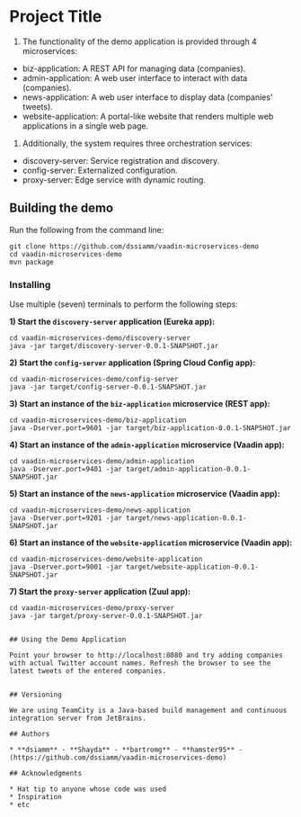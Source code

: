 # Project Title

1. The functionality of the demo application is provided through 4 microservices:

  * biz-application: A REST API for managing data (companies).
  * admin-application: A web user interface to interact with data (companies).
  * news-application: A web user interface to display data (companies’ tweets).
  * website-application: A portal-like website that renders multiple web applications in a single web page.
1. Additionally, the system requires three orchestration services:

  * discovery-server: Service registration and discovery.
  * config-server: Externalized configuration.
  * proxy-server: Edge service with dynamic routing.

## Building the demo

Run the following from the command line:
```
git clone https://github.com/dssiamm/vaadin-microservices-demo
cd vaadin-microservices-demo
mvn package
```


### Installing

Use multiple (seven) terminals to perform the following steps:

**1) Start the `discovery-server` application (Eureka app):**
```
cd vaadin-microservices-demo/discovery-server
java -jar target/discovery-server-0.0.1-SNAPSHOT.jar
```

**2) Start the `config-server` application (Spring Cloud Config app):**
```
cd vaadin-microservices-demo/config-server
java -jar target/config-server-0.0.1-SNAPSHOT.jar
```

**3) Start an instance of the `biz-application` microservice (REST app):**
```
cd vaadin-microservices-demo/biz-application
java -Dserver.port=9601 -jar target/biz-application-0.0.1-SNAPSHOT.jar
```

**4) Start an instance of the `admin-application` microservice (Vaadin app):**
```
cd vaadin-microservices-demo/admin-application
java -Dserver.port=9401 -jar target/admin-application-0.0.1-SNAPSHOT.jar
```

**5) Start an instance of the `news-application` microservice (Vaadin app):**
```
cd vaadin-microservices-demo/news-application
java -Dserver.port=9201 -jar target/news-application-0.0.1-SNAPSHOT.jar
```

**6) Start an instance of the `website-application` microservice (Vaadin app):**
```
cd vaadin-microservices-demo/website-application
java -Dserver.port=9001 -jar target/website-application-0.0.1-SNAPSHOT.jar
```

**7) Start the `proxy-server` application (Zuul app):**
```
cd vaadin-microservices-demo/proxy-server
java -jar target/proxy-server-0.0.1-SNAPSHOT.jar


## Using the Demo Application

Point your browser to http://localhost:8080 and try adding companies with actual Twitter account names. Refresh the browser to see the latest tweets of the entered companies.


## Versioning

We are using TeamCity is a Java-based build management and continuous integration server from JetBrains.

## Authors

* **dsiamm** - **Shayda** - **bartromg** - **hamster95** - (https://github.com/dssiamm/vaadin-microservices-demo)

## Acknowledgments

* Hat tip to anyone whose code was used
* Inspiration
* etc

